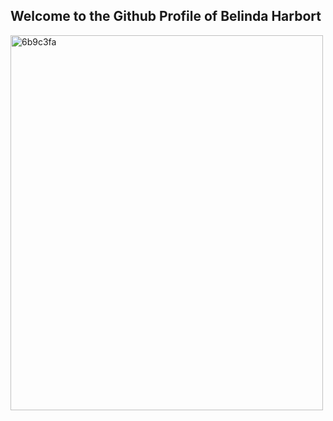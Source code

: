 ## Welcome to the Github Profile of Belinda Harbort
  <audio>"Phil Collins - In The Air Tonight [Audio HQ] HD mobilemp3.net.mp3"</audio> 
 

 <img src="img wtp.jfif" alt="6b9c3fa" style="width:500px;height:600px;"> 


<script 
alert('I love you, my gorilla.');


<strong> THIS IS MY FIRST WEBPAGE </strong>

<p>You can use the [editor on GitHub](https://github.com/B-Harb/Page/edit/master/README.md) to maintain and preview the content for your website in Markdown files.</p>

Whenever you commit to this repository, GitHub Pages will run [Jekyll](https://jekyllrb.com/) to rebuild the pages in your site, from the content in your Markdown files.

### Markdown

Markdown is a lightweight and easy-to-use syntax for styling your writing. It includes conventions for

```markdown
Syntax highlighted code block

# Header 1
## Header 2
### Header 3

- Bulleted
- List

1. Numbered
2. List

**Bold** and _Italic_ and `Code` text

[Link](url) and ![Image](src)
```

For more details see [GitHub Flavored Markdown](https://guides.github.com/features/mastering-markdown/).

### Jekyll Themes

Your Pages site will use the layout and styles from the Jekyll theme you have selected in your [repository settings](https://github.com/B-Harb/Page/settings). The name of this theme is saved in the Jekyll `_config.yml` configuration file.

### Support or Contact

Having trouble with Pages? Check out our [documentation](https://help.github.com/categories/github-pages-basics/) or [contact support](https://github.com/contact) and we’ll help you sort it out.


    <header> - Defines a header for a document or a section
    <nav> - Defines a container for navigation links </nav>
    <section> - Defines a section in a document </section>
    <article> - Defines an independent self-contained article </article>
    <aside> - Defines content aside from the content (like a sidebar) </aside>
    <footer> - Defines a footer for a document or a section </footer>
    <details> - Defines additional details </details>
    <summary> - Defines a heading for the <details> element </summary>
